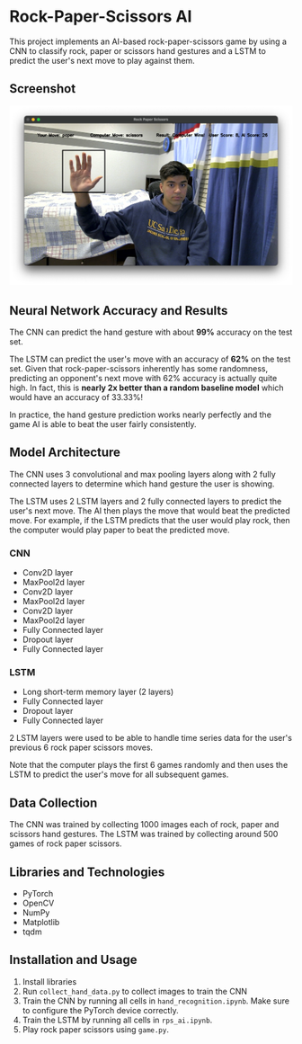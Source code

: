 # Rock-Paper-Scissors AI

This project implements an AI-based rock-paper-scissors game by using a CNN to classify rock, paper or scissors hand gestures and a LSTM to predict the user's next move to play against them.

## Screenshot

![Rock Paper Scissors Game Screenshot](rock_paper_scissors_game.png)

## Neural Network Accuracy and Results

The CNN can predict the hand gesture with about **99%** accuracy on the test set. 

The LSTM can predict the user's move with an accuracy of **62%** on the test set. Given that rock-paper-scissors inherently has some randomness, predicting an opponent's next move with 62% accuracy is actually quite high. In fact, this is **nearly 2x better than a random baseline model** which would have an accuracy of 33.33%! 

In practice, the hand gesture prediction works nearly perfectly and the game AI is able to beat the user fairly consistently.

## Model Architecture

The CNN uses 3 convolutional and max pooling layers along with 2 fully connected layers to determine which hand gesture the user is showing.

The LSTM uses 2 LSTM layers and 2 fully connected layers to predict the user's next move. The AI then plays the move that would beat the predicted move. For example, if the LSTM predicts that the user would play rock, then the computer would play paper to beat the predicted move.

### CNN

- Conv2D layer
- MaxPool2d layer
- Conv2D layer
- MaxPool2d layer
- Conv2D layer
- MaxPool2d layer
- Fully Connected layer
- Dropout layer
- Fully Connected layer

### LSTM

- Long short-term memory layer (2 layers)
- Fully Connected layer
- Dropout layer
- Fully Connected layer

2 LSTM layers were used to be able to handle time series data for the user's previous 6 rock paper scissors moves.

Note that the computer plays the first 6 games randomly and then uses the LSTM to predict the user's move for all subsequent games.

## Data Collection

The CNN was trained by collecting 1000 images each of rock, paper and scissors hand gestures. The LSTM was trained by collecting around 500 games of rock paper scissors.

## Libraries and Technologies

- PyTorch
- OpenCV
- NumPy
- Matplotlib
- tqdm

## Installation and Usage

1. Install libraries
2. Run `collect_hand_data.py` to collect images to train the CNN
3. Train the CNN by running all cells in `hand_recognition.ipynb`. Make sure to configure the PyTorch device correctly.
4. Train the LSTM by running all cells in `rps_ai.ipynb`.
5. Play rock paper scissors using `game.py`.
